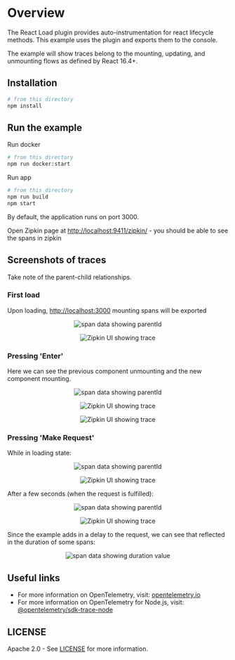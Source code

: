 # Overview

The React Load plugin provides auto-instrumentation for react lifecycle methods.
This example uses the plugin and exports them to the console.

The example will show traces belong to the mounting, updating, and unmounting flows as defined by React 16.4+.

## Installation

```sh
# from this directory
npm install
```

## Run the example

Run docker

```sh
# from this directory
npm run docker:start
```

Run app

```sh
# from this directory
npm run build
npm start
```

By default, the application runs on port 3000.

Open Zipkin page at <http://localhost:9411/zipkin/> - you should be able to see the spans in zipkin

## Screenshots of traces

Take note of the parent-child relationships.

### First load

Upon loading, <http://localhost:3000> mounting spans will be exported
<p align="center"><img alt="span data showing parentId" src="./images/mounting.png?raw=true"/></p>
<p align="center"><img alt="Zipkin UI showing trace" src="./images/zipkin-mounting.png?raw=true"/></p>

### Pressing 'Enter'

Here we can see the previous component unmounting and the new component mounting.
<p align="center"><img alt="span data showing parentId" src="./images/redirect.png?raw=true"/></p>
<p align="center"><img alt="Zipkin UI showing trace" src="./images/zipkin-redirect.png?raw=true"/></p>
<p align="center"><img alt="Zipkin UI showing trace" src="./images/zipkin-redirect2.png?raw=true"/></p>

### Pressing 'Make Request'

While in loading state:
<p align="center"><img alt="span data showing parentId" src="./images/updating.png?raw=true"/></p>
<p align="center"><img alt="Zipkin UI showing trace" src="./images/zipkin-updating.png?raw=true"/></p>

After a few seconds (when the request is fulfilled):
<p align="center"><img alt="span data showing parentId" src="./images/updating2.png?raw=true"/></p>
<p align="center"><img alt="Zipkin UI showing trace" src="./images/zipkin-updating2.png?raw=true"/></p>

Since the example adds in a delay to the request, we can see that reflected in the duration of some spans:
<p align="center"><img alt="span data showing duration value" src="./images/duration.png?raw=true"/></p>

## Useful links

- For more information on OpenTelemetry, visit: [opentelemetry.io][otel]
- For more information on OpenTelemetry for Node.js, visit: [@opentelemetry/sdk-trace-node][otel-node]

## LICENSE

Apache 2.0 - See [LICENSE][license-url] for more information.

[license-url]: https://github.com/open-telemetry/opentelemetry-js-contrib/blob/main/LICENSE
[otel]: https://opentelemetry.io/
[otel-node]: https://github.com/open-telemetry/opentelemetry-js/tree/main/packages/opentelemetry-sdk-trace-node
